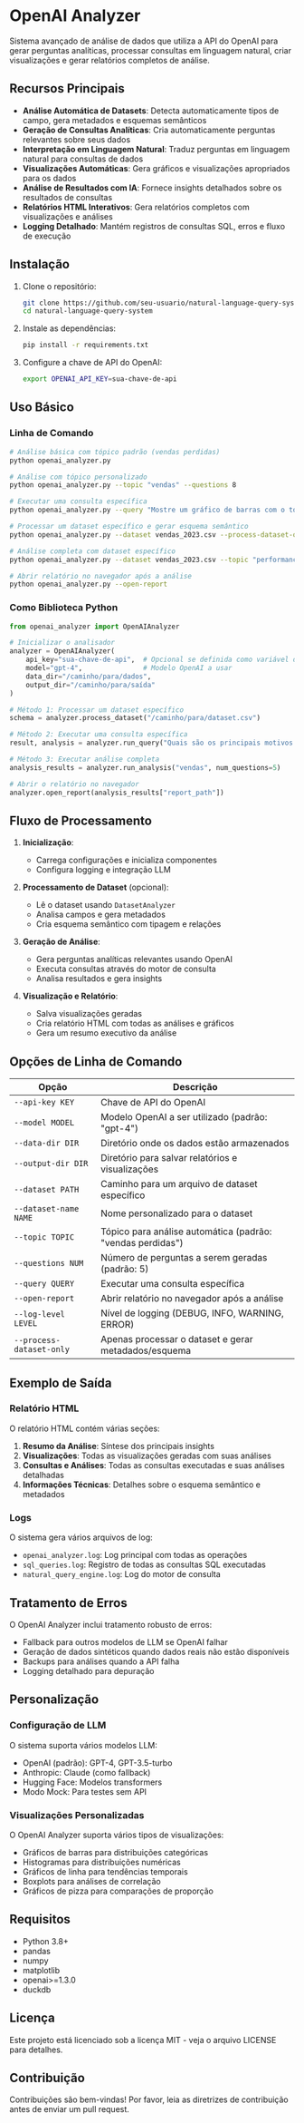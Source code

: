 # OpenAI Analyzer

Sistema avançado de análise de dados que utiliza a API do OpenAI para gerar perguntas analíticas, processar consultas em linguagem natural, criar visualizações e gerar relatórios completos de análise.

## Recursos Principais

- **Análise Automática de Datasets**: Detecta automaticamente tipos de campo, gera metadados e esquemas semânticos
- **Geração de Consultas Analíticas**: Cria automaticamente perguntas relevantes sobre seus dados
- **Interpretação em Linguagem Natural**: Traduz perguntas em linguagem natural para consultas de dados
- **Visualizações Automáticas**: Gera gráficos e visualizações apropriados para os dados
- **Análise de Resultados com IA**: Fornece insights detalhados sobre os resultados de consultas
- **Relatórios HTML Interativos**: Gera relatórios completos com visualizações e análises
- **Logging Detalhado**: Mantém registros de consultas SQL, erros e fluxo de execução

## Instalação

1. Clone o repositório:
   ```bash
   git clone https://github.com/seu-usuario/natural-language-query-system.git
   cd natural-language-query-system
   ```

2. Instale as dependências:
   ```bash
   pip install -r requirements.txt
   ```

3. Configure a chave de API do OpenAI:
   ```bash
   export OPENAI_API_KEY=sua-chave-de-api
   ```

## Uso Básico

### Linha de Comando

```bash
# Análise básica com tópico padrão (vendas perdidas)
python openai_analyzer.py

# Análise com tópico personalizado
python openai_analyzer.py --topic "vendas" --questions 8

# Executar uma consulta específica
python openai_analyzer.py --query "Mostre um gráfico de barras com o total de vendas perdidas por motivo"

# Processar um dataset específico e gerar esquema semântico
python openai_analyzer.py --dataset vendas_2023.csv --process-dataset-only

# Análise completa com dataset específico
python openai_analyzer.py --dataset vendas_2023.csv --topic "performance de vendas"

# Abrir relatório no navegador após a análise
python openai_analyzer.py --open-report
```

### Como Biblioteca Python

```python
from openai_analyzer import OpenAIAnalyzer

# Inicializar o analisador
analyzer = OpenAIAnalyzer(
    api_key="sua-chave-de-api",  # Opcional se definida como variável de ambiente
    model="gpt-4",               # Modelo OpenAI a usar
    data_dir="/caminho/para/dados",
    output_dir="/caminho/para/saída"
)

# Método 1: Processar um dataset específico
schema = analyzer.process_dataset("/caminho/para/dataset.csv")

# Método 2: Executar uma consulta específica
result, analysis = analyzer.run_query("Quais são os principais motivos de vendas perdidas?")

# Método 3: Executar análise completa
analysis_results = analyzer.run_analysis("vendas", num_questions=5)

# Abrir o relatório no navegador
analyzer.open_report(analysis_results["report_path"])
```

## Fluxo de Processamento

1. **Inicialização**:
   - Carrega configurações e inicializa componentes
   - Configura logging e integração LLM

2. **Processamento de Dataset** (opcional):
   - Lê o dataset usando `DatasetAnalyzer`
   - Analisa campos e gera metadados
   - Cria esquema semântico com tipagem e relações

3. **Geração de Análise**:
   - Gera perguntas analíticas relevantes usando OpenAI
   - Executa consultas através do motor de consulta
   - Analisa resultados e gera insights

4. **Visualização e Relatório**:
   - Salva visualizações geradas
   - Cria relatório HTML com todas as análises e gráficos
   - Gera um resumo executivo da análise

## Opções de Linha de Comando

| Opção | Descrição |
|-------|-----------|
| `--api-key KEY` | Chave de API do OpenAI |
| `--model MODEL` | Modelo OpenAI a ser utilizado (padrão: "gpt-4") |
| `--data-dir DIR` | Diretório onde os dados estão armazenados |
| `--output-dir DIR` | Diretório para salvar relatórios e visualizações |
| `--dataset PATH` | Caminho para um arquivo de dataset específico |
| `--dataset-name NAME` | Nome personalizado para o dataset |
| `--topic TOPIC` | Tópico para análise automática (padrão: "vendas perdidas") |
| `--questions NUM` | Número de perguntas a serem geradas (padrão: 5) |
| `--query QUERY` | Executar uma consulta específica |
| `--open-report` | Abrir relatório no navegador após a análise |
| `--log-level LEVEL` | Nível de logging (DEBUG, INFO, WARNING, ERROR) |
| `--process-dataset-only` | Apenas processar o dataset e gerar metadados/esquema |

## Exemplo de Saída

### Relatório HTML

O relatório HTML contém várias seções:

1. **Resumo da Análise**: Síntese dos principais insights
2. **Visualizações**: Todas as visualizações geradas com suas análises
3. **Consultas e Análises**: Todas as consultas executadas e suas análises detalhadas
4. **Informações Técnicas**: Detalhes sobre o esquema semântico e metadados

### Logs

O sistema gera vários arquivos de log:
- `openai_analyzer.log`: Log principal com todas as operações
- `sql_queries.log`: Registro de todas as consultas SQL executadas
- `natural_query_engine.log`: Log do motor de consulta

## Tratamento de Erros

O OpenAI Analyzer inclui tratamento robusto de erros:
- Fallback para outros modelos de LLM se OpenAI falhar
- Geração de dados sintéticos quando dados reais não estão disponíveis
- Backups para análises quando a API falha
- Logging detalhado para depuração

## Personalização

### Configuração de LLM

O sistema suporta vários modelos LLM:
- OpenAI (padrão): GPT-4, GPT-3.5-turbo
- Anthropic: Claude (como fallback)
- Hugging Face: Modelos transformers
- Modo Mock: Para testes sem API

### Visualizações Personalizadas

O OpenAI Analyzer suporta vários tipos de visualizações:
- Gráficos de barras para distribuições categóricas
- Histogramas para distribuições numéricas
- Gráficos de linha para tendências temporais
- Boxplots para análises de correlação
- Gráficos de pizza para comparações de proporção

## Requisitos

- Python 3.8+
- pandas
- numpy
- matplotlib
- openai>=1.3.0
- duckdb

## Licença

Este projeto está licenciado sob a licença MIT - veja o arquivo LICENSE para detalhes.

## Contribuição

Contribuições são bem-vindas! Por favor, leia as diretrizes de contribuição antes de enviar um pull request.